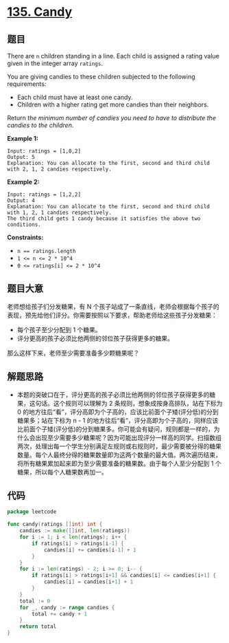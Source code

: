 # [135. Candy](https://leetcode.com/problems/candy/)


## 题目

There are `n` children standing in a line. Each child is assigned a rating value given in the integer array `ratings`.

You are giving candies to these children subjected to the following requirements:

- Each child must have at least one candy.
- Children with a higher rating get more candies than their neighbors.

Return *the minimum number of candies you need to have to distribute the candies to the children*.

**Example 1:**

```
Input: ratings = [1,0,2]
Output: 5
Explanation: You can allocate to the first, second and third child with 2, 1, 2 candies respectively.
```

**Example 2:**

```
Input: ratings = [1,2,2]
Output: 4
Explanation: You can allocate to the first, second and third child with 1, 2, 1 candies respectively.
The third child gets 1 candy because it satisfies the above two conditions.
```

**Constraints:**

- `n == ratings.length`
- `1 <= n <= 2 * 10^4`
- `0 <= ratings[i] <= 2 * 10^4`

## 题目大意

老师想给孩子们分发糖果，有 N 个孩子站成了一条直线，老师会根据每个孩子的表现，预先给他们评分。你需要按照以下要求，帮助老师给这些孩子分发糖果：

- 每个孩子至少分配到 1 个糖果。
- 评分更高的孩子必须比他两侧的邻位孩子获得更多的糖果。

那么这样下来，老师至少需要准备多少颗糖果呢？

## 解题思路

- 本题的突破口在于，评分更高的孩子必须比他两侧的邻位孩子获得更多的糖果，这句话。这个规则可以理解为 2 条规则，想象成按身高排队，站在下标为 0 的地方往后“看”，评分高即为个子高的，应该比前面个子矮(评分低)的分到糖果多；站在下标为 n - 1 的地方往后“看”，评分高即为个子高的，同样应该比前面个子矮(评分低)的分到糖果多。你可能会有疑问，规则都是一样的，为什么会出现至少需要多少糖果呢？因为可能出现评分一样高的同学。扫描数组两次，处理出每一个学生分别满足左规则或右规则时，最少需要被分得的糖果数量。每个人最终分得的糖果数量即为这两个数量的最大值。两次遍历结束，将所有糖果累加起来即为至少需要准备的糖果数。由于每个人至少分配到 1 个糖果，所以每个人糖果数再加一。

## 代码

```go
package leetcode

func candy(ratings []int) int {
    candies := make([]int, len(ratings))
    for i := 1; i < len(ratings); i++ {
        if ratings[i] > ratings[i-1] {
            candies[i] += candies[i-1] + 1
        }
    }
    for i := len(ratings) - 2; i >= 0; i-- {
        if ratings[i] > ratings[i+1] && candies[i] <= candies[i+1] {
            candies[i] = candies[i+1] + 1
        }
    }
    total := 0
    for _, candy := range candies {
        total += candy + 1
    }
    return total
}
```